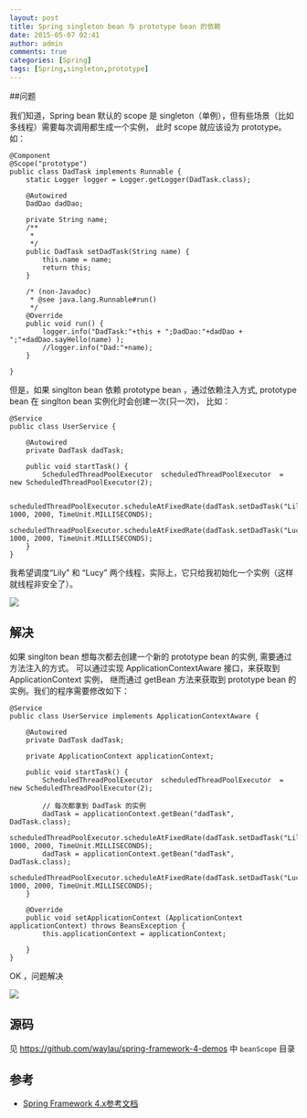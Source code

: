 ```yaml
---
layout: post
title: Spring singleton bean 与 prototype bean 的依赖
date: 2015-05-07 02:41
author: admin
comments: true
categories: [Spring]
tags: [Spring,singleton,prototype]
---
```


##问题

我们知道，Spring bean 默认的 scope 是 singleton（单例），但有些场景（比如多线程）需要每次调用都生成一个实例，
此时 scope 就应该设为 prototype。如：

<!-- more -->

    @Component
    @Scope("prototype")
    public class DadTask implements Runnable {
    	static Logger logger = Logger.getLogger(DadTask.class);
    	
    	@Autowired
    	DadDao dadDao;
    	
    	private String name;
    	/**
    	 * 
    	 */
    	public DadTask setDadTask(String name) {
    		this.name = name;
    		return this;
    	}
    
    	/* (non-Javadoc)
    	 * @see java.lang.Runnable#run()
    	 */
    	@Override
    	public void run() {
    		logger.info("DadTask:"+this + ";DadDao:"+dadDao + ";"+dadDao.sayHello(name) );
    		//logger.info("Dad:"+name);
    	}
    
    }
    
但是，如果 singlton bean 依赖 prototype bean ，通过依赖注入方式, prototype bean 在 singlton bean 实例化时会创建一次(只一次)，
比如：

    @Service
    public class UserService {
    
    	@Autowired
    	private DadTask dadTask;
 
    	public void startTask() {
            ScheduledThreadPoolExecutor  scheduledThreadPoolExecutor  = new ScheduledThreadPoolExecutor(2);
    
            scheduledThreadPoolExecutor.scheduleAtFixedRate(dadTask.setDadTask("Lily"), 1000, 2000, TimeUnit.MILLISECONDS);
            scheduledThreadPoolExecutor.scheduleAtFixedRate(dadTask.setDadTask("Lucy"), 1000, 2000, TimeUnit.MILLISECONDS);
    	}
    }
    
我希望调度“Lily” 和 “Lucy” 两个线程，实际上，它只给我初始化一个实例（这样就线程非安全了）。

![](http://99btgc01.info/uploads/2015/05/001%284%29.jpg)

## 解决

如果 singlton bean 想每次都去创建一个新的 prototype bean 的实例, 需要通过方法注入的方式。
可以通过实现 ApplicationContextAware  接口，来获取到 ApplicationContext  实例，
继而通过 getBean 方法来获取到 prototype bean 的实例。我们的程序需要修改如下：

    @Service
    public class UserService implements ApplicationContextAware {
     
    	@Autowired
    	private DadTask dadTask;
    	
    	private ApplicationContext applicationContext;
     
    	public void startTask() {
            ScheduledThreadPoolExecutor  scheduledThreadPoolExecutor  = new ScheduledThreadPoolExecutor(2);
            
            // 每次都拿到 DadTask 的实例
            dadTask = applicationContext.getBean("dadTask", DadTask.class);
            scheduledThreadPoolExecutor.scheduleAtFixedRate(dadTask.setDadTask("Lily"), 1000, 2000, TimeUnit.MILLISECONDS);
            dadTask = applicationContext.getBean("dadTask", DadTask.class);
            scheduledThreadPoolExecutor.scheduleAtFixedRate(dadTask.setDadTask("Lucy"), 1000, 2000, TimeUnit.MILLISECONDS);
    	}
    
    	@Override
    	public void setApplicationContext (ApplicationContext applicationContext) throws BeansException {
            this.applicationContext = applicationContext;
    		
    	}
    }
    
    
OK ，问题解决

![](http://99btgc01.info/uploads/2015/05/001%282%29.jpg)

## 源码

见 <https://github.com/waylau/spring-framework-4-demos> 中  `beanScope` 目录

## 参考

* [Spring Framework 4.x参考文档](https://github.com/waylau/spring-framework-4-reference)
